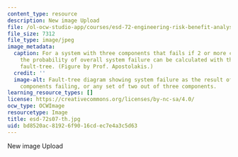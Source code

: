 ```yaml
---
content_type: resource
description: New image Upload
file: /ol-ocw-studio-app/courses/esd-72-engineering-risk-benefit-analysis-spring-2007/bd8520ac81926f9016cdec7e4a3c5d63_esd-72s07-th.jpg
file_size: 7312
file_type: image/jpeg
image_metadata:
  caption: For a system with three components that fails if 2 or more components fails,
    the probability of overall system failure can be calculated with the help of a
    fault-tree. (Figure by Prof. Apostolakis.)
  credit: ''
  image-alt: Fault-tree diagram showing system failure as the result of all three
    components failing, or any set of two out of three components.
learning_resource_types: []
license: https://creativecommons.org/licenses/by-nc-sa/4.0/
ocw_type: OCWImage
resourcetype: Image
title: esd-72s07-th.jpg
uid: bd8520ac-8192-6f90-16cd-ec7e4a3c5d63
---
```

New image Upload